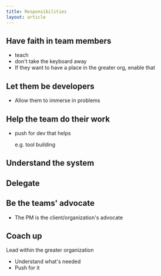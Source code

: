 ```yaml
---
title: Responsibilities
layout: article
---
```


## Have faith in team members

* teach
* don't take the keyboard away
* If they want to have a place in the greater org, enable that

## Let them be developers

* Allow them to immerse in problems

## Help the team do their work

* push for dev that helps

   e.g. tool building

## Understand the system


## Delegate



## Be the teams' advocate

* The PM is the client/organization's advocate

## Coach up

Lead within the greater organization

* Understand what's needed
* Push for it





